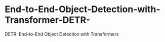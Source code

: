 # End-to-End-Object-Detection-with-Transformer-DETR-
DETR: End-to-End Object Detection with Transformers 
